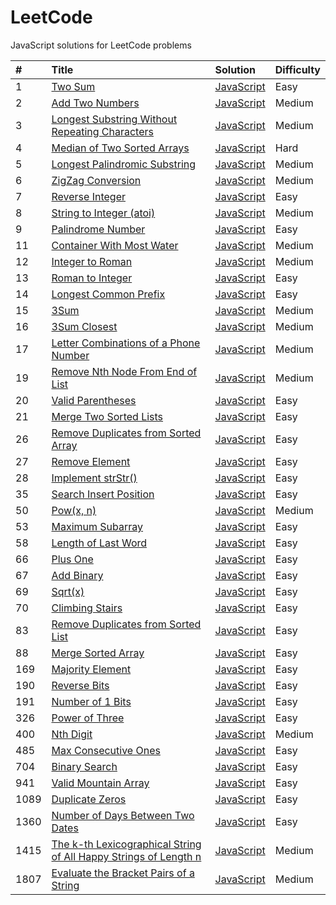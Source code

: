 # LeetCode

JavaScript solutions for LeetCode problems

| #    | Title | Solution | Difficulty |
| :--- | :---- | :------- | :--------- |
| 1    | [Two Sum](https://leetcode.com/problems/two-sum/) | [JavaScript](./solutions/0001_two_sum.js) | Easy |
| 2    | [Add Two Numbers](https://leetcode.com/problems/add-two-numbers/) | [JavaScript](./solutions/0002_add_two_numbers.js) | Medium |
| 3    | [Longest Substring Without Repeating Characters](https://leetcode.com/problems/longest-substring-without-repeating-characters/) | [JavaScript](./solutions/0003_longest_substring_without_repeating_characters.js) | Medium |
| 4    | [Median of Two Sorted Arrays](https://leetcode.com/problems/median-of-two-sorted-arrays/) | [JavaScript](./solutions/0004_median_of_two_sorted_arrays.js) | Hard |
| 5    | [Longest Palindromic Substring](https://leetcode.com/problems/longest-palindromic-substring/) | [JavaScript](./solutions/0005_longest_palindromic_substring.js) | Medium |
| 6    | [ZigZag Conversion](https://leetcode.com/problems/zigzag-conversion/) | [JavaScript](./solutions/0006_zigzag_conversion.js) | Medium |
| 7    | [Reverse Integer](https://leetcode.com/problems/reverse-integer/) | [JavaScript](./solutions/0007_reverse_integer.js) | Easy |
| 8    | [String to Integer (atoi)](https://leetcode.com/problems/string-to-integer-atoi/) | [JavaScript](./solutions/0008_string_to_integer_atoi.js) | Medium |
| 9    | [Palindrome Number](https://leetcode.com/problems/palindrome-number/) | [JavaScript](./solutions/0009_palindrome_number.js) | Easy |
| 11   | [Container With Most Water](https://leetcode.com/problems/container-with-most-water/) | [JavaScript](./solutions/0011_container_with_most_water.js) | Medium |
| 12   | [Integer to Roman](https://leetcode.com/problems/integer-to-roman/) | [JavaScript](./solutions/0012_integer_to_roman.js) | Medium |
| 13   | [Roman to Integer](https://leetcode.com/problems/roman-to-integer/) | [JavaScript](./solutions/0013_roman_to_integer.js) | Easy |
| 14   | [Longest Common Prefix](https://leetcode.com/problems/longest-common-prefix/) | [JavaScript](./solutions/0014_longest_common_prefix.js) | Easy |
| 15   | [3Sum](https://leetcode.com/problems/3sum/) | [JavaScript](./solutions/0015_3sum.js) | Medium |
| 16   | [3Sum Closest](https://leetcode.com/problems/3sum-closest/) | [JavaScript](./solutions/0016_3sum_closest.js) | Medium |
| 17   | [Letter Combinations of a Phone Number](https://leetcode.com/problems/letter-combinations-of-a-phone-number/) | [JavaScript](./solutions/0017_letter_combinations_of_a_phone_number.js) | Medium |
| 19   | [Remove Nth Node From End of List](https://leetcode.com/problems/remove-nth-node-from-end-of-list/) | [JavaScript](./solutions/0019_remove_nth_node_from_end_of_list.js) | Medium |
| 20   | [Valid Parentheses](https://leetcode.com/problems/valid-parentheses/) | [JavaScript](./solutions/0020_valid_parentheses.js) | Easy |
| 21   | [Merge Two Sorted Lists](https://leetcode.com/problems/merge-two-sorted-lists/) | [JavaScript](./solutions/0021_merge_two_sorted_lists.js) | Easy |
| 26   | [Remove Duplicates from Sorted Array](https://leetcode.com/problems/remove-duplicates-from-sorted-array/) | [JavaScript](./solutions/0026_remove_duplicates_from_sorted_array.js) | Easy |
| 27   | [Remove Element](https://leetcode.com/problems/remove-element/) | [JavaScript](./solutions/0027_remove_element.js) | Easy |
| 28   | [Implement strStr()](https://leetcode.com/problems/implement-strstr/) | [JavaScript](./solutions/0028_implement_strstr.js) | Easy |
| 35   | [Search Insert Position](https://leetcode.com/problems/search-insert-position/) | [JavaScript](./solutions/0035_search_insert_position.js) | Easy |
| 50   | [Pow(x, n)](https://leetcode.com/problems/powx-n/) | [JavaScript](./solutions/0050_powx_n.js) | Medium |
| 53   | [Maximum Subarray](https://leetcode.com/problems/maximum-subarray/) | [JavaScript](./solutions/0053_maximum_subarray.js) | Easy |
| 58   | [Length of Last Word](https://leetcode.com/problems/length-of-last-word/) | [JavaScript](./solutions/0058_length_of_last_word.js) | Easy |
| 66   | [Plus One](https://leetcode.com/problems/plus-one/) | [JavaScript](./solutions/0066_plus_one.js) | Easy |
| 67   | [Add Binary](https://leetcode.com/problems/add-binary/) | [JavaScript](./solutions/0067_add_binary.js) | Easy |
| 69   | [Sqrt(x)](https://leetcode.com/problems/sqrtx/) | [JavaScript](./solutions/0069_sqrtx.js) | Easy |
| 70   | [Climbing Stairs](https://leetcode.com/problems/climbing-stairs/) | [JavaScript](./solutions/0070_climbing_stairs.js) | Easy |
| 83   | [Remove Duplicates from Sorted List](https://leetcode.com/problems/remove-duplicates-from-sorted-list/) | [JavaScript](./solutions/0083_remove_duplicates_from_sorted_list.js) | Easy |
| 88   | [Merge Sorted Array](https://leetcode.com/problems/merge-sorted-array/) | [JavaScript](./solutions/0088_merge_sorted_array.js) | Easy |
| 169  | [Majority Element](https://leetcode.com/problems/majority-element/) | [JavaScript](./solutions/0169_majority_element.js) | Easy |
| 190  | [Reverse Bits](https://leetcode.com/problems/reverse-bits/) | [JavaScript](./solutions/0190_reverse_bits.js) | Easy |
| 191  | [Number of 1 Bits](https://leetcode.com/problems/number-of-1-bits/) | [JavaScript](./solutions/0191_number_of_1_bits.js) | Easy |
| 326  | [Power of Three](https://leetcode.com/problems/power-of-three/) | [JavaScript](./solutions/0326_power_of_three.js) | Easy |
| 400  | [Nth Digit](https://leetcode.com/problems/nth-digit/) | [JavaScript](./solutions/0400_nth_digit.js) | Medium |
| 485  | [Max Consecutive Ones](https://leetcode.com/problems/max-consecutive-ones/) | [JavaScript](./solutions/0485_max_consecutive_ones.js) | Easy |
| 704  | [Binary Search](https://leetcode.com/problems/binary-search/) | [JavaScript](./solutions/0704_binary_search.js) | Easy |
| 941  | [Valid Mountain Array](https://leetcode.com/problems/valid-mountain-array/) | [JavaScript](./solutions/0941_valid_mountain_array.js) | Easy |
| 1089 | [Duplicate Zeros](https://leetcode.com/problems/duplicate-zeros/) | [JavaScript](./solutions/1089_duplicate_zeros.js) | Easy |
| 1360 | [Number of Days Between Two Dates](https://leetcode.com/problems/number-of-days-between-two-dates/) | [JavaScript](./solutions/1360_number_of_days_between_two_dates.js) | Easy |
| 1415 | [The k-th Lexicographical String of All Happy Strings of Length n](https://leetcode.com/problems/the-k-th-lexicographical-string-of-all-happy-strings-of-length-n/) | [JavaScript](./solutions/1415_the_k_th_lexicographical_string_of_all_happy_strings_of_length_n.js) | Medium |
| 1807 | [Evaluate the Bracket Pairs of a String](https://leetcode.com/problems/evaluate-the-bracket-pairs-of-a-string/) | [JavaScript](./solutions/1807_evaluate_the_bracket_pairs_of_a_string.js) | Medium |
